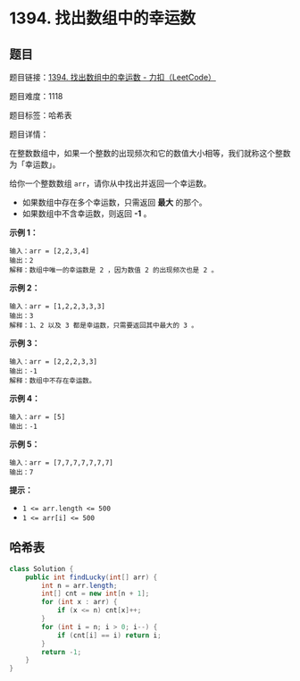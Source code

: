 # 1394. 找出数组中的幸运数

## 题目

题目链接：[1394. 找出数组中的幸运数 - 力扣（LeetCode）](https://leetcode.cn/problems/find-lucky-integer-in-an-array/description/)

题目难度：1118

题目标签：哈希表

题目详情：

在整数数组中，如果一个整数的出现频次和它的数值大小相等，我们就称这个整数为「幸运数」。

给你一个整数数组 `arr`，请你从中找出并返回一个幸运数。

- 如果数组中存在多个幸运数，只需返回 **最大** 的那个。
- 如果数组中不含幸运数，则返回 **-1** 。

**示例 1：**

```
输入：arr = [2,2,3,4]
输出：2
解释：数组中唯一的幸运数是 2 ，因为数值 2 的出现频次也是 2 。
```

**示例 2：**

```
输入：arr = [1,2,2,3,3,3]
输出：3
解释：1、2 以及 3 都是幸运数，只需要返回其中最大的 3 。
```

**示例 3：**

```
输入：arr = [2,2,2,3,3]
输出：-1
解释：数组中不存在幸运数。
```

**示例 4：**

```
输入：arr = [5]
输出：-1
```

**示例 5：**

```
输入：arr = [7,7,7,7,7,7,7]
输出：7
```

**提示：**

- `1 <= arr.length <= 500`
- `1 <= arr[i] <= 500`



## 哈希表

``` java
class Solution {
    public int findLucky(int[] arr) {
        int n = arr.length;
        int[] cnt = new int[n + 1];
        for (int x : arr) {
            if (x <= n) cnt[x]++;
        }
        for (int i = n; i > 0; i--) {
            if (cnt[i] == i) return i;
        }
        return -1;
    }
}
```
